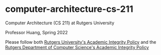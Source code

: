 ﻿# computer-architecture-cs-211
Computer Architecture (CS 211) at Rutgers University

Professor Huang, Spring 2022

Please follow both <a href="http://academicintegrity.rutgers.edu/">Rutgers University's Academic Integrity Policy</a> and the <a href="https://www.cs.rutgers.edu/academics/undergraduate/academic-integrity-policy">Rutgers Department of Computer Science's Academic Integrity Policy</a>
